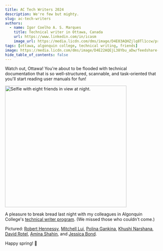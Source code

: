 ```yaml
---
title: AC Tech Writers 2024
description: We're few but mighty.
slug: ac-tech-writers
authors:
  - name: Igor Coelho A. S. Marques
    title: Technical writer in Ottawa, Canada 
    url: https://www.linkedin.com/in/icasm
    image_url: https://media.licdn.com/dms/image/D4E03AQHZjlq8Tl1ccw/profile-displayphoto-shrink_800_800/0/1705677142126?e=1713398400&v=beta&t=_mzrYXwTu2_-a-Tt-0HKC4utBw9RU3UE5tcg-3wN-gA
tags: [ottawa, algonquin college, technical writing, friends]
image: https://media.licdn.com/dms/image/D4E22AQEjL38Ybu_aDw/feedshare-shrink_800/0/1710951210358?e=1714003200&v=beta&t=TXeYshipwA5-HNI8P223NHRNAmcStQdbQd3oqkz2ioA
hide_table_of_contents: false
---
```


Watch out, Ottawa! You're about to be flooded with technical documentation that is so well-structured, scannable, and task-oriented that you'll start reading user manuals for fun!

<img src="https://media.licdn.com/dms/image/D4E22AQEjL38Ybu_aDw/feedshare-shrink_800/0/1710951210358?e=1714003200&v=beta&t=TXeYshipwA5-HNI8P223NHRNAmcStQdbQd3oqkz2ioA" alt="Selfie with eight friends in view at night." width="400" height ="auto"></img>

A pleasure to break bread last night with my colleagues in Algonquin College's [technical writer program](https://www.algonquincollege.com/sat/program/technical-writer/). (We missed those who couldn't come.)

Pictured: [Robert Hennessy](https://www.linkedin.com/in/robert-hennessy-technical-writer/), [Mitchell Lui](https://www.linkedin.com/in/mitchell-lui-843b7586/), [Polina Gankina](https://polinagankina.myportfolio.com/), [Khushi Narshana](https://www.linkedin.com/in/khushi-narshana-117b43188/), [David Rotel](https://www.linkedin.com/in/david-rotel-863600225/), [Amina Shahin](https://www.linkedin.com/in/amina-shahin-301ba2290/), and [Jessica Bond](https://www.linkedin.com/in/jessica-bond-574b542b2/).

Happy spring! 💐


